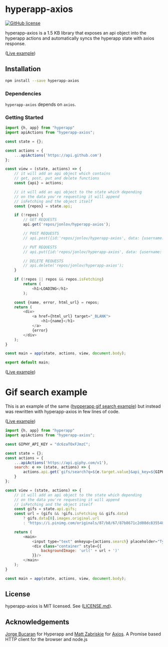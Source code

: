 # hyperapp-axios

[![GitHub license](https://img.shields.io/github/license/jonlov/hyperapp-axios.svg)](https://github.com/jonlov/hyperapp-axios/blob/master/LICENSE.md)

hyperapp-axios is a 1.5 KB library that exposes an api object into the hyperapp actions and automatically syncs the hyperapp state with axios response.

([Live example](https://codepen.io/0n/pen/aqpbLm))

## Installation

```bash
npm install --save hyperapp-axios
```

### Dependencies

`hyperapp-axios` depends on `axios`.

### Getting Started

```js
import {h, app} from "hyperapp"
import apiActions from "hyperapp-axios";

const state = {};

const actions = {
    ...apiActions('https://api.github.com')
};

const view = (state, actions) => {
    // it will add an api object which contains
    // get, post, put and delete functions
    const {api} = actions;

    // it will add an api object to the state which depending
    // on the data you're requesting it will append
    // isFetching and the object itself
    const {repos} = state.api;

    if (!repos) {
        // GET REQUESTS
        api.get('repos/jonlov/hyperapp-axios');

        // POST REQUESTS
        // api.post({id:'repos/jonlov/hyperapp-axios', data: {username: 'jonlov'}});

        // PUT REQUESTS
        // api.put({id:'repos/jonlov/hyperapp-axios', data: {username: 'jonlov'}});

        // DELETE REQUESTS
        // api.delete('repos/jonlov/hyperapp-axios');
    }

    if (!repos || repos && repos.isFetching)
        return (
            <h1>LOADING</h1>
        );

    const {name, error, html_url} = repos;
    return (
        <div>
            <a href={html_url} target="_BLANK">
                <h1>{name}</h1>
            </a>
            {error}
        </div>
    );
}

const main = app(state, actions, view, document.body);

export default main;
```

([Live example](https://codepen.io/0n/pen/aqpbLm))

# Gif search example

This is an example of the same ([hypperapp gif search example](https://codepen.io/hyperapp/pen/ZeByKv)) but instead was rewritten with hyperapp-axios in few lines of code.

([Live example](https://codepen.io/0n/pen/aqpbLm))

```js
import {h, app} from "hyperapp"
import apiActions from "hyperapp-axios";

const GIPHY_API_KEY = "dc6zaTOxFJmzC";

const state = {};
const actions = {
    ...apiActions('https://api.giphy.com/v1'),
    search: e => (state, actions) => {
        actions.api.get(`gifs/search?q=${e.target.value}&api_key=${GIPHY_API_KEY}`);
    }
};

const view = (state, actions) => {
    // it will add an api object to the state which depending
    // on the data you're requesting it will append
    // isFetching and the object itself
    const gifs = state.api.gifs;
    const url = (gifs && !gifs.isFetching && gifs.data)
        ? gifs.data[0].images.original.url
        : "https://i.pinimg.com/originals/87/b8/67/87b8671c2d08dc83554806539022bde7.gif";

    return (
        <main>
            <input type="text" onkeyup={actions.search} placeholder="Type here..." autofocus/>
            <div class="container" style={{
                backgroundImage: 'url(' + url + ')'
            }}/>
        </main>
    );
}

const main = app(state, actions, view, document.body);
```

## License

hyperapp-axios is MIT licensed. See ([LICENSE.md](https://github.com/jonlov/hyperapp-axios/blob/master/LICENSE.md)).

## Acknowledgements

[Jorge Bucaran](https://github.com/JorgeBucaran) for Hyperapp and [Matt Zabriskie](https://github.com/mzabriskie) for [Axios](https://github.com/mzabriskie/axios). A Promise based HTTP client for the browser and node.js
